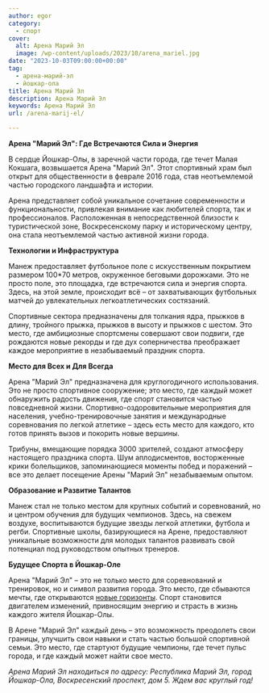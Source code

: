 ```yaml
---
author: egor
category:
  - спорт
cover:
  alt: Арена Марий Эл
  image: /wp-content/uploads/2023/10/arena_mariel.jpg
date: "2023-10-03T09:00:00+00:00"
tag:
  - арена-марий-эл
  - йошкар-ола
title: Арена Марий Эл
description: Арена Марий Эл
keywords: Арена Марий Эл
url: /arena-marij-el/

---
```

**Арена "Марий Эл": Где Встречаются Сила и Энергия**

В сердце Йошкар-Олы, в заречной части города, где течет Малая Кокшага, возвышается Арена "Марий Эл". Этот спортивный храм был открыт для общественности в феврале 2016 года, став неотъемлемой частью городского ландшафта и истории.

Арена представляет собой уникальное сочетание современности и функциональности, привлекая внимание как любителей спорта, так и профессионалов. Расположенная в непосредственной близости к туристической зоне, Воскресенскому парку и историческому центру, она стала неотъемлемой частью активной жизни города.

**Технологии и Инфраструктура**

Манеж предоставляет футбольное поле с искусственным покрытием размером 100\*70 метров, окруженное беговыми дорожками. Это не просто поле, это площадка, где встречаются сила и энергия спорта. Здесь, на этой земле, происходит всё – от захватывающих футбольных матчей до увлекательных легкоатлетических состязаний.

Спортивные сектора предназначены для толкания ядра, прыжков в длину, тройного прыжка, прыжков в высоту и прыжков с шестом. Это место, где амбициозные спортсмены совершают свои подвиги, где рождаются новые рекорды и где дух соперничества преображает каждое мероприятие в незабываемый праздник спорта.

**Место для Всех и Для Всегда**

Арена "Марий Эл" предназначена для круглогодичного использования. Это не просто спортивное сооружение; это место, где каждый может обнаружить радость движения, где спорт становится частью повседневной жизни. Спортивно-оздоровительные мероприятия для населения, учебно-тренировочные занятия и международные соревнования по легкой атлетике – здесь есть место для каждого, кто готов принять вызов и покорить новые вершины.

Трибуны, вмещающие порядка 3000 зрителей, создают атмосферу настоящего праздника спорта. Шум аплодисментов, восторженные крики болельщиков, запоминающиеся моменты побед и поражений – все это делает посещение Арены "Марий Эл" незабываемым опытом.

**Образование и Развитие Талантов**

Манеж стал не только местом для крупных событий и соревнований, но и центром обучения для будущих чемпионов. Здесь, на свежем воздухе, воспитываются будущие звезды легкой атлетики, футбола и регби. Спортивные школы, базирующиеся на Арене, предоставляют уникальные возможности для молодых талантов развивать свой потенциал под руководством опытных тренеров.

**Будущее Спорта в Йошкар-Оле**

Арена "Марий Эл" – это не только место для соревнований и тренировок, но и символ развития города. Это место, где сбываются мечты, где открываются [новые горизонты](/festival-vozduhoplavaniya/). Спорт становится двигателем изменений, привносящим энергию и страсть в жизнь каждого жителя Йошкар-Олы.

В Арене "Марий Эл" каждый день – это возможность преодолеть свои границы, улучшить свои навыки и стать частью большой спортивной семьи. Это место, где стартуют будущие чемпионы, где течет пульс города, и где каждый может найти свое место.

_Арена Марий Эл находиться по адресу: Республика Марий Эл, город Йошкар-Ола, Воскресенский проспект, дом 5\. Ждем вас круглый год!_
